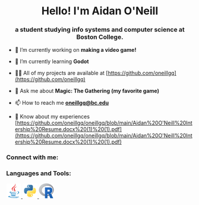 <h1 align="center">Hello! I'm Aidan O'Neill</h1>
<h3 align="center">a student studying info systems and computer science at Boston College.</h3>

- 🔭 I’m currently working on **making a video game!**

- 🌱 I’m currently learning **Godot**

- 👨‍💻 All of my projects are available at [https://github.com/oneillgq](https://github.com/oneillgq)

- 💬 Ask me about **Magic: The Gathering (my favorite game)**

- 📫 How to reach me **oneillgq@bc.edu**

- 📄 Know about my experiences [https://github.com/oneillgq/oneillgq/blob/main/Aidan%20O'Neill%20Intership%20Resume.docx%20(1)%20(1).pdf](https://github.com/oneillgq/oneillgq/blob/main/Aidan%20O'Neill%20Intership%20Resume.docx%20(1)%20(1).pdf)

<h3 align="left">Connect with me:</h3>
<p align="left">
</p>

<h3 align="left">Languages and Tools:</h3>
<p align="left"> <a href="https://www.java.com" target="_blank" rel="noreferrer"> <img src="https://raw.githubusercontent.com/devicons/devicon/master/icons/java/java-original.svg" alt="java" width="40" height="40"/> </a> <a href="https://www.python.org" target="_blank" rel="noreferrer"> <img src="https://raw.githubusercontent.com/devicons/devicon/master/icons/python/python-original.svg" alt="python" width="40" height="40"/> </a> <a href="https://www.r-project.org" target="_blank" rel="noreferrer"> <img src="https://github.com/oneillgq/oneillgq/blob/main/Rlogo.png" alt="R" width="40" height="40"/> </a> </p>
